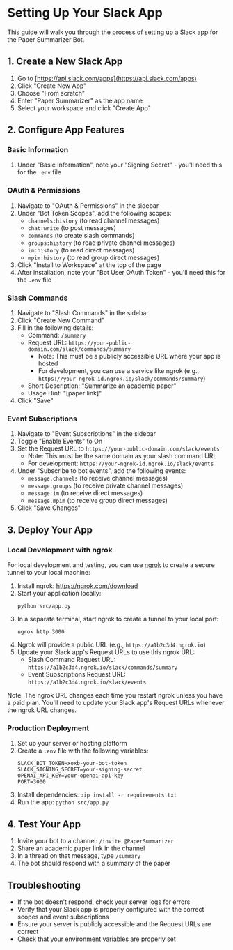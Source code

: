 # Setting Up Your Slack App

This guide will walk you through the process of setting up a Slack app for the Paper Summarizer Bot.

## 1. Create a New Slack App

1. Go to [https://api.slack.com/apps](https://api.slack.com/apps)
2. Click "Create New App"
3. Choose "From scratch"
4. Enter "Paper Summarizer" as the app name
5. Select your workspace and click "Create App"

## 2. Configure App Features

### Basic Information

1. Under "Basic Information", note your "Signing Secret" - you'll need this for the `.env` file

### OAuth & Permissions

1. Navigate to "OAuth & Permissions" in the sidebar
2. Under "Bot Token Scopes", add the following scopes:
   - `channels:history` (to read channel messages)
   - `chat:write` (to post messages)
   - `commands` (to create slash commands)
   - `groups:history` (to read private channel messages)
   - `im:history` (to read direct messages)
   - `mpim:history` (to read group direct messages)
3. Click "Install to Workspace" at the top of the page
4. After installation, note your "Bot User OAuth Token" - you'll need this for the `.env` file

### Slash Commands

1. Navigate to "Slash Commands" in the sidebar
2. Click "Create New Command"
3. Fill in the following details:
   - Command: `/summary`
   - Request URL: `https://your-public-domain.com/slack/commands/summary`
     - Note: This must be a publicly accessible URL where your app is hosted
     - For development, you can use a service like ngrok (e.g., `https://your-ngrok-id.ngrok.io/slack/commands/summary`)
   - Short Description: "Summarize an academic paper"
   - Usage Hint: "[paper link]"
4. Click "Save"

### Event Subscriptions

1. Navigate to "Event Subscriptions" in the sidebar
2. Toggle "Enable Events" to On
3. Set the Request URL to `https://your-public-domain.com/slack/events`
   - Note: This must be the same domain as your slash command URL
   - For development: `https://your-ngrok-id.ngrok.io/slack/events`
4. Under "Subscribe to bot events", add the following events:
   - `message.channels` (to receive channel messages)
   - `message.groups` (to receive private channel messages)
   - `message.im` (to receive direct messages)
   - `message.mpim` (to receive group direct messages)
5. Click "Save Changes"

## 3. Deploy Your App

### Local Development with ngrok

For local development and testing, you can use [ngrok](https://ngrok.com/) to create a secure tunnel to your local machine:

1. Install ngrok: https://ngrok.com/download
2. Start your application locally:
   ```
   python src/app.py
   ```
3. In a separate terminal, start ngrok to create a tunnel to your local port:
   ```
   ngrok http 3000
   ```
4. Ngrok will provide a public URL (e.g., `https://a1b2c3d4.ngrok.io`)
5. Update your Slack app's Request URLs to use this ngrok URL:
   - Slash Command Request URL: `https://a1b2c3d4.ngrok.io/slack/commands/summary`
   - Event Subscriptions Request URL: `https://a1b2c3d4.ngrok.io/slack/events`

Note: The ngrok URL changes each time you restart ngrok unless you have a paid plan. You'll need to update your Slack app's Request URLs whenever the ngrok URL changes.

### Production Deployment

1. Set up your server or hosting platform
2. Create a `.env` file with the following variables:
   ```
   SLACK_BOT_TOKEN=xoxb-your-bot-token
   SLACK_SIGNING_SECRET=your-signing-secret
   OPENAI_API_KEY=your-openai-api-key
   PORT=3000
   ```
3. Install dependencies: `pip install -r requirements.txt`
4. Run the app: `python src/app.py`

## 4. Test Your App

1. Invite your bot to a channel: `/invite @PaperSummarizer`
2. Share an academic paper link in the channel
3. In a thread on that message, type `/summary`
4. The bot should respond with a summary of the paper

## Troubleshooting

- If the bot doesn't respond, check your server logs for errors
- Verify that your Slack app is properly configured with the correct scopes and event subscriptions
- Ensure your server is publicly accessible and the Request URLs are correct
- Check that your environment variables are properly set
